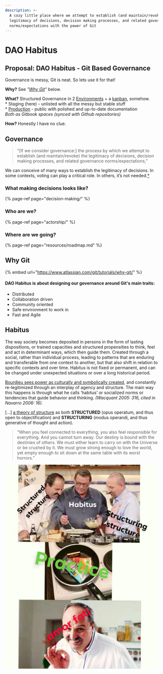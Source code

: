 ```yaml
---
description: >-
  A cozy little place where we attempt to establish (and maintain/revoke) the
  legitimacy of decisions, decision making processes, and related governance
  norms/expectations with the power of Git
---
```


# DAO Habitus

## Proposal: DAO Habitus - Git Based Governance

Governance is messy, Git is neat. So lets use it for that!

**Why?** See _"_[_Why Git_](https://parrachia.gitbook.io/dao-habitus/#why-git)_"_ below. 

**What?** Structured Governance in 2 [Environments](decision-making/signaling.md#environments) + a [kanban](https://trello.com/b/XrAjqdlO/dao-incubator), somehow.  
\* Staging \(here\) - unlisted with all the messy but stable stuff  
\* [Production](https://dao-incubator.gitbook.io/wiki/) - public with polished and up-to-date documentation  
_Both as Gitbook spaces \(synced with Github repositories\)_

**How?** Honestly I have no clue.

## Governance

> “\[If we consider governance:\] the process by which we attempt to establish \(and maintain/revoke\) the legitimacy of decisions, decision making processes, and related governance norms/expectations,”

We can conceive of many ways to establish the legitimacy of decisions. In some contexts, voting can play a critical role. In others, it’s not needed.[\*](https://www.tonysheng.com/voting-governance)

### What making decisions looks like?

{% page-ref page="decision-making/" %}

### Who are we?

{% page-ref page="actorship/" %}

### Where are we going?

{% page-ref page="resources/roadmap.md" %}

## Why Git

{% embed url="https://www.atlassian.com/git/tutorials/why-git/" %}

#### DAO Habitus is about designing our governance around Git's main traits:

* Distributed
* Collaboration driven
* Community oriented
* Safe environment to work in
* Fast and Agile

## Habitus

The way society becomes deposited in persons in the form of lasting dispositions, or trained capacities and structured propensities to think, feel and act in determinant ways, which then guide them. Created through a social, rather than individual process, leading to patterns that are enduring and transferable from one context to another, but that also shift in relation to specific contexts and over time. Habitus is not fixed or permanent, and can be changed under unexpected situations or over a long historical period.

[Bourdieu sees power as culturally and symbolically created](https://www.powercube.net/other-forms-of-power/bourdieu-and-habitus/), and constantly re-legitimized through an interplay of agency and structure. The main way this happens is through what he calls ‘habitus’ or socialized norms or tendencies that guide behavior and thinking. _\(Wacquant 2005: 316, cited in Navarro 2006: 16\)._

\[...\] [a theory of structure](https://mens-wisdom-now.blogspot.com/2012/09/structuring-structures-and-structured.html) as both **STRUCTURED** \(opus operatum, and thus open to objectification\) and **STRUCTURING** \(modus operandi, and thus generative of thought and action\).

> “When you feel connected to everything, you also feel responsible for everything. And you cannot turn away. Our destiny is bound with the destinies of others. We must either learn to carry on with the Universe or be crushed by it. We must grow strong enough to love the world, yet empty enough to sit down at the same table with its worst horrors.”

![](.gitbook/assets/image%20%287%29.png)



